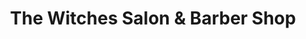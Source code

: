 ---
title: "The Witches Salon & Barber Shop"
url: /denver/the-witches-salon-und-barber-shop/
shop: Kosmetik
---